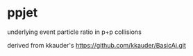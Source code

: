 # ppjet
underlying event particle ratio in p+p collisions

derived from kkauder's https://github.com/kkauder/BasicAj.git
